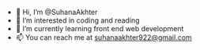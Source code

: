 - 👋 Hi, I’m @SuhanaAkhter
- 👀 I’m interested in coding and reading
- 🌱 I’m currently learning front end web development
- 📫 You can reach me at suhanaakhter922@gmail.com
